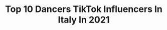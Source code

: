 ---
title: Top 10 Dancers TikTok Influencers In Italy In 2021
description: >-
  Find top dancers TikTok influencers in Italy in 2021. Most popular hashtags: #foryou #perte #trend #fyp.
platform: TikTok
hits: 85
text_top: Discover the top-rated TikTok profiles on inBeat.
text_bottom: Our search engine has 85 TikTok influencers like this in Italy for you to work with.
profiles:
  - username: "melissamonti2"
    fullname: >-
      𝕄 𝔼 𝕃 𝕀 𝕊 𝕊 𝔸 🖤
    bio: >-
      • MELLY🌹🤍 •DANCER💃🏻 •ITALIAN GIRL🇮🇹 •@il2chenonpensavidivolere 🎥
    location: "Italy"
    followers: 4707
    engagement: 1333
    commentsToLikes: 0.137203
    id: ckb8zode8f8ut0j23mfxvhbzt
    verified: false
    hashtags: "#halloween, #neiperte, #hpsaga, #foryou"
  - username: "elenaanthony_bd"
    fullname: >-
      Elena Travaini
    bio: >-
      🥇Founders of Blindly Dancing 💃 Dancers 👗 Model 👩‍👧 Mom 👨‍👧 Tato
    location: "Italy"
    followers: 2586
    engagement: 1827
    commentsToLikes: 0.061393
    id: cka63lqno4w2b0i788dw0ar27
    verified: false
    hashtags: "#cat, #elenatravaini, #lago, #perte"
  - username: "polly_dance_"
    fullname: >-
      Polly Dance
    bio: >-
      💗Polly Dance Dancer/Dance Teacher/ Dance Vlogger✌🏽 📩pollydanceworks@gmail.com
    location: "Italy"
    followers: 187100
    engagement: 1830
    commentsToLikes: 0.014916
    id: ck9dtxk51dzvm0j783rmphcfz
    verified: true
    hashtags: "#costieraamalfitana, #pollydance, #tiktokitalia, #dance"
  - username: "yurialessio15"
    fullname: >-
      YuriAle 🐢 Yuri Alessio S. 👑
    bio: >-
      🎬Actor•Dancer🐢 🔥CEOofMADO 📸Insta:yuri_ale15 📧yurialessio.scarlino@gmail.com
    location: "Italy"
    followers: 387400
    engagement: 1874
    commentsToLikes: 0.023044
    id: ckbqfyps51iy00j23lcl36p4e
    verified: true
    hashtags: "#duetto, #viral, #perte, #zara"
  - username: "danielelarosa"
    fullname: >-
      Demon jey ✔
    bio: >-
      #Modello #model #dancer #instagram Daniele_La_Rosa
    location: "Italy"
    followers: 220200
    engagement: 1247
    commentsToLikes: 0.044643
    id: ckad8vqz8avxk0i78f7gpjxwy
    verified: false
    hashtags: "#tantaroba, #tiktok, #lovestattoos, #tattoo"
  - username: "giuliaaeulisse"
    fullname: >-
      Giulia Eulisse
    bio: >-
      Workin’ hard⚡️ Gymnast and dancer🦩 Seguitemi su IG 📲 @giuliaaeulisse
    location: "Italy"
    followers: 30700
    engagement: 1768
    commentsToLikes: 0.033959
    id: ckc36tj1cvpk40j23gs9uwowu
    verified: false
    hashtags: "#foryou, #gym, #virale, #trend"
  - username: "x.d3s_"
    fullname: >-
      💙dedda💙
    bio: >-
      🏳️‍🌈Agrigento sicilia •dancer 😈 •17yo Road to 3000 follow♥️
    location: "Italy"
    followers: 2533
    engagement: 1094
    commentsToLikes: 0.034291
    id: ck9e08gem4xio0j78h3jgaysi
    verified: false
    hashtags: "#missyou, #teathre, #friends, #opponightmode"
  - username: "emmadeltoro"
    fullname: >-
      emmadeltoro
    bio: >-
      Dancer💃 Model✨ italy🇮🇹 LA SOLITA STORIA⬇️🤩 Follow me on Instagram↗️
    location: "Italy"
    followers: 661200
    engagement: 1750
    commentsToLikes: 0.006494
    id: ckavlfv1buse00j23n46wq8vg
    verified: true
    hashtags: "#foru, #perte, #foryou, #rap"
  - username: "elenasecondulfo_"
    fullname: >-
      elenasecondulfo_
    bio: >-
      Model/dancer💖 NA💙 MissOndinaSport2k19👸🏽
    location: "Italy"
    followers: 20400
    engagement: 1088
    commentsToLikes: 0.058159
    id: ck8vsi5m4dous0j78zawz72h2
    verified: false
    hashtags: "#perte, #funny, #greenscreen, #foryoupage"
  - username: "queen.g.navy_"
    fullname: >-
      Giada D'Amario
    bio: >-
      🇮🇹CEO OF GETTING CRITICIZED🇮🇹 💃🏽DANCER/COREOGRAPHER💃🏽 IG: @queen.g.navy_
    location: "Italy"
    followers: 68300
    engagement: 1332
    commentsToLikes: 0.032693
    id: ckb9ici7l8hdm0j23t9f7fz6h
    verified: false
    hashtags: "#perte, #foryou, #viral, #comedy"
---